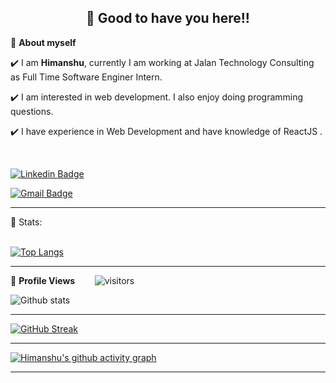 <!-- README FILE CODE -->



<!-- WAKING HAND WITH GOOD TO HAVE YOU TEXT-->
<h2 align=center>👋 Good to have you here!!</h2>


<!--ABOUT ME CODE-->
🌱 **About myself**<br>

✔️ I am **Himanshu**, currently I am working at Jalan Technology Consulting as Full Time Software Enginer Intern. <br>

✔️ I am interested in web development. I also enjoy doing programming questions. <br>

✔️ I have experience in Web Development and have knowledge of ReactJS .<br>

<br>



<!-- SOCAIL MEDIA HANDLES -->
[![Linkedin Badge](https://img.shields.io/badge/-HimanshuSahu-blue?style=flat-square&logo=Linkedin&logoColor=white&link=https://www.linkedin.com/in/sahu-himanshu/)](https://www.linkedin.com/in/sahu-himanshu/)

[![Gmail Badge](https://img.shields.io/badge/-hsahu615@gmail.com-c14438?style=flat-square&logo=Gmail&logoColor=white&link=mailto:hsahu615@gmail.com)](mailto:hsahu615@gmail.com)

---

<!-- STATISTICS ABOUT PROFILE -->

 📶 Stats:<br><br>
 
 
<!--  TOP LANGUAGES STATISTICS -->
 [![Top Langs](https://github-readme-stats.vercel.app/api/top-langs/?username=hsahu615&theme=dark&layout=compact&align=right&width=40%)](https://github.com/anuraghazra/github-readme-stats)
 
 ---
 
<!--  PROFILES VIEWS -->
🌱 **Profile Views**&nbsp;&nbsp;&nbsp;&nbsp;&nbsp;&nbsp;&nbsp;
![visitors](https://profile-counter.glitch.me/hsahu615/count.svg?align=center)


<!-- GITHUB STATISTICS -->
 ![Github stats](https://github-readme-stats.vercel.app/api?username=hsahu615)  
 
 
 <hr>
 
<!--  CONTRIBUTION AND STREAK BLOCK -->
 [![GitHub Streak](https://github-readme-streak-stats.herokuapp.com/?user=hsahu615&currStreakNum=2FD3EB&fire=pink&sideLabels=F00&theme=nightowl)](https://git.io/streak-stats)       
         

---
 
<!-- ACTIVITY GRAPH TRACKER -->
[![Himanshu's github activity graph](https://activity-graph.herokuapp.com/graph?username=hsahu615&theme=react-dark)](https://github.com/hsahu615/github-readme-activity-graph)

  

---
  </code>
</p>


<!-- ![My github stats](https://github-readme-stats.vercel.app/api?username=hsahu615&show_icons=true&title_color=fff&icon_color=79ff97&text_color=9f9f9f&bg_color=151515&count_private=true&width=40%&align=left) 
<center><img src="https://logimp.files.wordpress.com/2019/01/viral-p-1.gif?w=736&zoom=2" align="right" width="30%"></center>




 -->
